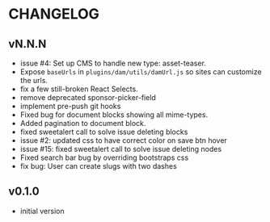 # CHANGELOG


## vN.N.N
* issue #4: Set up CMS to handle new type: asset-teaser.
* Expose `baseUrls` in `plugins/dam/utils/damUrl.js` so sites can customize the urls.
* fix a few still-broken React Selects.
* remove deprecated sponsor-picker-field
* implement pre-push git hooks
* Fixed bug for document blocks showing all mime-types.
* Added pagination to document block.
* fixed sweetalert call to solve issue deleting blocks
* issue #2: updated css to have correct color on save btn hover
* issue #15: fixed sweetalert call to solve issue deleting nodes
* Fixed search bar bug by overriding bootstraps css 
* fix bug: User can create slugs with two dashes


## v0.1.0
* initial version
